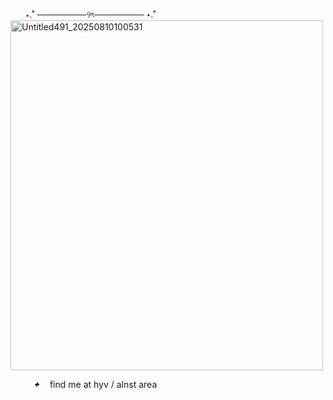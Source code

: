   ­  ­  ­ ­­ ­ ­ ⋆.˚ ────────୨ৎ──────── ⋆.˚
<img width="500" height="560" alt="Untitled491_20250810100531" src="https://github.com/user-attachments/assets/a0bec422-6d35-40b1-af41-6365dd8f2e8f" />

 ­ ­ ⁠  ­ ­ ­   ­ ­  ­ *✦*  ­ ­  ­ ­find me at hyv / alnst area   
<!--
**EmpyreanReflections/EmpyreanReflections** is a ✨ _special_ ✨ repository because its `README.md` (this file) appears on your GitHub profile.

Here are some ideas to get you started:

- 🔭 I’m currently working on ...
- 🌱 I’m currently learning ...
- 👯 I’m looking to collaborate on ...
- 🤔 I’m looking for help with ...
- 💬 Ask me about ...
- 📫 How to reach me: ...
- 😄 Pronouns: ...
- ⚡ Fun fact: ...
-->
